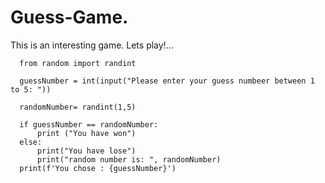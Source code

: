 # Guess-Game.

This is an interesting game. Lets play!...

      from random import randint

      guessNumber = int(input("Please enter your guess numbeer between 1 to 5: "))

      randomNumber= randint(1,5)

      if guessNumber == randomNumber:
          print ("You have won")
      else:
          print("You have lose")
          print("random number is: ", randomNumber)
      print(f'You chose : {guessNumber}')
